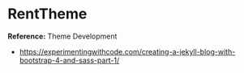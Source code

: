 # RentTheme

**Reference:** Theme Development

- https://experimentingwithcode.com/creating-a-jekyll-blog-with-bootstrap-4-and-sass-part-1/
